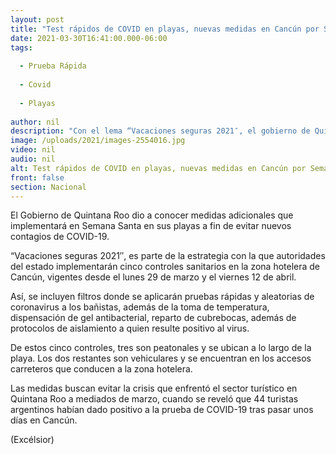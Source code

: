 ```yaml
---
layout: post
title: "Test rápidos de COVID en playas, nuevas medidas en Cancún por Semana Santa"
date: 2021-03-30T16:41:00.000-06:00
tags:
  
  - Prueba Rápida
  
  - Covid
  
  - Playas
  
author: nil
description: "Con el lema “Vacaciones seguras 2021″, el gobierno de Quintana Roo implementará cinco controles sanitarios en la zona hotelera de Cancún, vigentes del 29 de marzo al 12 de abril"
image: /uploads/2021/images-2554016.jpg
video: nil
audio: nil
alt: Test rápidos de COVID en playas, nuevas medidas en Cancún por Semana Santa
front: false
section: Nacional
---
```


El Gobierno de Quintana Roo dio a conocer medidas adicionales que implementará en Semana Santa en sus playas a fin de evitar nuevos contagios de COVID-19.

“Vacaciones seguras 2021″, es parte de la estrategia con la que autoridades del estado implementarán cinco controles sanitarios en la zona hotelera de Cancún, vigentes desde el lunes 29 de marzo y el viernes 12 de abril.

Así, se incluyen filtros donde se aplicarán pruebas rápidas y aleatorias de coronavirus a los bañistas, además de la toma de temperatura, dispensación de gel antibacterial, reparto de cubrebocas, además de protocolos de aislamiento a quien resulte positivo al virus.

De estos cinco controles, tres son peatonales y se ubican a lo largo de la playa. Los dos restantes son vehiculares y se encuentran en los accesos carreteros que conducen a la zona hotelera.

Las medidas buscan evitar la crisis que enfrentó el sector turístico en Quintana Roo a mediados de marzo, cuando se reveló que 44 turistas argentinos habían dado positivo a la prueba de COVID-19 tras pasar unos días en Cancún.

(Excélsior)